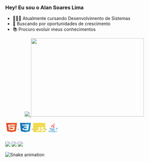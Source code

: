 ### Hey! Eu sou o Alan Soares Lima

- 👨🏻‍💻 Atualmente cursando Desenvolvimento de Sistemas
- 🌱 Buscando por oportunidades de crescimento
- 📚 Procuro evoluir meus conhecimentos
  
<div align="center">
  <a href="https://github.com/alansoareslima">
  <img height="180em" src="https://github-readme-stats.vercel.app/api?username=alansoareslima&show_icons=true&theme=midnight-purple&include_all_commits=true&count_private=true"/>
  <img height="250em" width="360em" src="https://github-readme-stats.vercel.app/api/top-langs/?username=alansoareslima&hide=actionscript,shell&layout=compact&langs_count=7&theme=midnight-purple"/>
</div>
  
  <!--&layout=compact&langs_count=7&-->
  
  <div style="display: inline_block"><br>
    
  <img align="center" alt="Alan-HTML" height="30" width="40" src="https://raw.githubusercontent.com/devicons/devicon/master/icons/html5/html5-original.svg">
  <img align="center" alt="Alan-CSS" height="30" width="40" src="https://raw.githubusercontent.com/devicons/devicon/master/icons/css3/css3-original.svg">
  <img align="center" alt="Alan-Js" height="30" width="40" src="https://raw.githubusercontent.com/devicons/devicon/master/icons/javascript/javascript-plain.svg">
  <img align="center" alt="Alan-Java" height="30" width="40" src="https://github.com/devicons/devicon/blob/master/icons/java/java-original.svg">
 <!--  <img align="right" alt="Alan-pic" height="150" style="border-radius:50px;" src="#"> -->
</div>
  
  ##
  
  <div>
  <!-- <a href="https://www.youtube.com/" target="_blank"><img src="https://img.shields.io/badge/YouTube-FF0000?style=for-the-badge&logo=youtube&logoColor=white" target="_blank"></a>
  <a href="https://instagram.com/lima__alan" target="_blank"><img src="https://img.shields.io/badge/-Instagram-%23E4405F?style=for-the-badge&logo=instagram&logoColor=white" target="_blank"></a>
  <a href="https://www.twitch.tv/" target="_blank"><img src="https://img.shields.io/badge/Twitch-9146FF?style=for-the-badge&logo=twitch&logoColor=white" target="_blank"></a>
 <a hrf="https://discord.gg/pDbY76q8Qf" target="_blank"><img src="https://img.shields.io/badge/Discord-7289DA?style=for-the-badge&logo=discord&logoColor=white" target="_blank"></a> -->
    <a href="https://www.linkedin.com/in/alansoareslima" target="_blank"><img src="https://img.shields.io/badge/-LinkedIn-%230077B5?style=for-the-badge&logo=linkedin&logoColor=white" target="_blank"></a> 
    <a href = "mailto:alancontato03@gmail.com"><img src="https://img.shields.io/badge/Gmail-D14836?style=for-the-badge&logo=gmail&logoColor=white" target="_blank"></a>
  <a href = "mailto:alann.soares@outlook.com"><img src="https://img.shields.io/badge/Microsoft_Outlook-0078D4?style=for-the-badge&logo=microsoft-outlook&logoColor=white" target="_blank"></a>
    
   ![Snake animation](https://github.com/alansoareslima/alansoareslima/blob/output/github-contribution-grid-snake.svg)
    
  </div>
  
  
